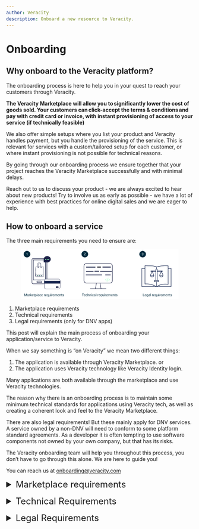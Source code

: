 ```yaml
---
author: Veracity
description: Onboard a new resource to Veracity.
---
```


# Onboarding

## Why onboard to the Veracity platform?

The onboarding process is here to help you in your quest to reach your customers through Veracity.

**The Veracity Marketplace will allow you to significantly lower the cost of goods sold. Your customers can click-accept the terms & conditions and pay with credit card or invoice, with instant provisioning of access to your service (if technically feasible)**  

We also offer simple setups where you list your product and Veracity handles payment, but you handle the provisioning of the service. This is relevant for services with a custom/tailored setup for each customer, or where instant provisioning is not possible for technical reasons. 

By going through our onboarding process we ensure together that your project reaches the Veracity Marketplace successfully and with minimal delays. 

Reach out to us to discuss your product - we are always excited to hear about new products! Try to involve us as early as possible - we have a lot of experience with best practices for online digital sales and we are eager to help.

## How to onboard a service

The three main requirements you need to ensure are:

<figure>
	<img src="assets/generalReq.png"/>
</figure>


1. Marketplace requirements
2. Technical requirements
3. Legal requirements (only for DNV apps) 

This post will explain the main process of onboarding your application/service to Veracity. 

When we say something is “on Veracity” we mean two different things:
1. The application is available through Veracity Marketplace.
   or
2. The application uses Veracity technology like Veracity Identity login. 

Many applications are both available through the marketplace and use Veracity technologies. 

The reason why there is an onboarding process is to maintain some minimum technical standards for applications using Veracity tech, as well as creating a coherent look and feel to the Veracity Marketplace.  

There are also legal requirements! But these mainly apply for DNV services. A service owned by a non-DNV will need to conform to some platform standard agreements. As a developer it is often tempting to use software components not owned by your own company, but that has its risks. 

The Veracity onboarding team will help you throughout this process, you don’t have to go through this alone. We are here to guide you!

You can reach us at  [onboarding@veracity.com](mailto:onboarding@veracity.com)

<details>
   <summary style="font-size: 24px; cursor: pointer; margin-bottom: 16px">Marketplace requirements</summary>

<span class="h2">Marketplace requirements:</span>

There are some strict limits on what you can do on your own Veracity Marketplace page. 
See more details here:

<span class="h2">[Marketplace - Service presentation](https://developer.veracity.com/services/marketplace)</span>

Learn about the Veracity marketplace

<figure>
	<img src="assets/marketplaceReq.jpg"/>
</figure>

1. Fill out the form. TODO: link
2. Choose some images for your page. TODO: images
3. Send to Veracity.
4. Veracity will construct and draft your page.

We also have the option for self-service of the marketplace pages after the initial draft has been created. Let us know if you’d like access to the self-service tool. 
We’ll iterate together on your marketplace page until you are happy.

Recommendations:
- Keep in mind that not all existing business models work well with online digital sales.
- It does not make sense to cram 47 different product variants on a single marketplace page.
- Keep it to 3-4 product variants maximum, with the option for a “contact us to learn more” approach for more complex variants.
- It is common for 1 or 2 of your product variants to represent a vast majority of your sales - focus on these variants!
- Think about the product variants you see in your daily life online - be it on Netflix, Spotify or any other digital platform.
- Make it easy for your customers to buy! Limit the amount of choices, and make it super clear to your customer what it is they are purchasing.
</details>

<details>
   <summary style="font-size: 24px; cursor: pointer; margin-bottom: 16px">Technical Requirements</summary>
<span class="h2">Tech requirements are found here:</span>

<span class="h2">[Onboarding your service to Veracity - technical requirements](https://developer.veracity.com/article/veracity-technical-requirements)</span>

<figure>
	<img src="assets/technicalReq.png"/>
</figure>

1. You have to call the Policy API endpoint. This enforces terms-acceptance for users.
2. Users who have not accepted the latest terms & conditions should not be allowed into your app if they use their Veracity account for login.
3. You have to display a logout button.
4. Your app must support different browsers.
5. And you have to think about what sort of data you are storing. If you are storing personal data, then some additional requirements kick in.
</details>


<details>
   <summary style="font-size: 24px; cursor: pointer; margin-bottom: 16px">Legal Requirements</summary>
<span class="h2">Legal requirements  summarized (only relevant for DNV apps):</span>

All DNV-owned apps need their own set of terms & conditions to provide a legal framework which follows DNV contracting principles. It is important with a tailor made set of terms and conditions for each service to capture legal risks unique for _your_ service.

<figure>
	<img src="assets/legalReq.png"/>
</figure>

We are interested in three main topics: 

1. You need to ensure that you have updated agreements for use of intellectual property not owned by DNV.
2. You need to ensure that you are up to date on GDPR requirements.
3. You have to read the license text.

We’ll ask the following questions:
- Are you using any 3rd party data?
- Are you using any 3rd party components?
- Do you have contracts in place regulating your use of this 3rd party stuff?
- Are you using open source components, and if so, have you looked at the licenses regulating your use of these components? Licenses like GPL and LGPL can contain clauses which can restrict DNV’s ability to sell the product and use of these licenses must be reviewed together with the Veracity onboarding team.
- Have you implemented cookie-consent if it is a webapp? 
And if you are storing personal data, we have to inform our users!

So you have to tell the lawyers so they can create good service-specific terms & conditions for your service. 

We recommend using Snyk to get a good overview of the licenses for your software components (“dependencies”).

**Always read the license text.** They are often quite short, so not a lot of effort. 
There are three categories of open sources licenses you should be aware of: 

1. Permissive licenses, like MIT, Unlicense, Apache 2.0. Permissive licenses are rarely problematic.
2. Hybrids/weak copyleft, like MPL 2.0, LGPL. You must read the license text very carefully in the context of your usage of the dependency. These can create problems if you are not careful, but they are often unproblematic.
3. Copyleft, like GPL and EUPL. These are often problematic and should be avoided. Do your utmost to use another dependency with a more permissive license. If you cannot remove them you must read the license text carefully. Different copyleft licenses may have mutually exclusive requirements, so having two or more copyleft licenses might make your app impossible to legally distribute.

	
DNV employees, see official statement from legal department [**here**](https://dnv.sharepoint.com/sites/intranet/support/finance/Pages/Use-of-third-party-IPR.aspx?OR=Teams-HL&CT=1655730337181&params=eyJBcHBOYW1lIjoiVGVhbXMtRGVza3RvcCIsIkFwcFZlcnNpb24iOiIyNy8yMjA1MDEwMTAwOSJ9).
	
[**Link - DNV Policy for Open Source Software**](https://dnv.sharepoint.com/sites/intranet/support/finance/Documents/2022%20IPR%20Nissen%20Group%20Legal/00%20Policy%20Open%20Source%20Software%20FINAL%20220506%20Group%20Legal%20intranet%20page%20220603%28396651.1%29.pdf)
	
[**Link - DNV Policy Guidance Document**<-- this one is useful and important to read!](https://dnv.sharepoint.com/sites/intranet/support/finance/Documents/2022%20IPR%20Nissen%20Group%20Legal/01%20Appendix%201%20Policy%20Guidance%20Document%20FINAL%20220516%20Group%20Legal%20intranet%20page%20220603%28396653.1%29.pdf)
	
Some public resources concerning licenses:

[Overview with description of most common licenses](https://choosealicense.com/licenses/)

[Table view of common licenses. Rule of thumb: The more blue dots, the more problematic the license.](https://choosealicense.com/appendix/)

[Another resource with overview of licenses](https://opensource.org/licenses)

DNV has good relations with our suppliers of software and components, but some of these contracts are ageing. An example would be a valid contract that allows DNV to use a software in exchange for royalties, however the agreements explicitly lists floppy disks or CD-ROM as the distribution method of the software. That doesn’t support DNV’s preferred delivery model today, and we need to update contracts like these even if both DNV and the software supplier are happy with the status quo. 
</details>
